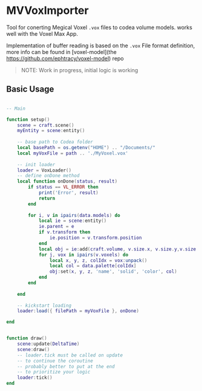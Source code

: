 # MVVoxImporter

Tool for conerting Megical Voxel `.vox` files to codea volume models.
works well with the Voxel Max App.

Implementation of buffer reading is based on the `.vox` File format definition, more info can be found in [voxel-model](the https://github.com/ephtracy/voxel-model) repo

> NOTE: Work in progress, initial logic is working



## Basic Usage

```lua

-- Main

function setup()
    scene = craft.scene()
    myEntity = scene:entity()
    
    -- base path to Codea folder
    local basePath = os.getenv("HOME") .. "/Documents/"
    local myVoxFile = path .. './MyVoxel.vox'
    
    -- init loader
    loader = VoxLoader()
    -- define onDone method
    local function onDone(status, result)
        if status == VL_ERROR then 
            print('Error', result)
            return
        end
        
        for i, v in ipairs(data.models) do
            local ie = scene:entity()
            ie.parent = e
            if v.transform then
                ie.position = v.transform.position
            end
            local obj = ie:add(craft.volume, v.size.x, v.size.y,v.size.z)
            for j, vox in ipairs(v.voxels) do
                local x, y, z, colIdx = vox:unpack()
                local col = data.palette[colIdx]
                obj:set(x, y, z, 'name', 'solid', 'color', col)
            end
        end
        
    end
    
    -- kickstart loading
    loader:load({ filePath = myVoxFile }, onDone) 

end


function draw()
    scene:update(DeltaTime)
    scene:draw()
    -- loader.tick must be called on update
    -- to continue the coroutine
    -- probably better to put at the end
    -- to prioritize your logic
    loader:tick()
end

```
